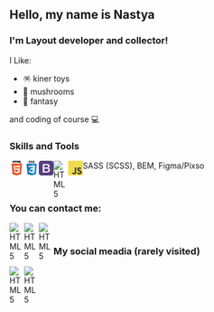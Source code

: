 ## Hello, my name is Nastya

### I'm Layout developer and collector!

I Like:
- :pinata: kiner toys
- :mushroom: mushrooms
- :book: fantasy

and coding of course :computer:


### Skills and Tools

<img align="left" alt="HTML5" width="26px" src="https://raw.githubusercontent.com/github/explore/80688e429a7d4ef2fca1e82350fe8e3517d3494d/topics/html/html.png" />
<img align="left" alt="HTML5" width="26px" src="https://raw.githubusercontent.com/github/explore/80688e429a7d4ef2fca1e82350fe8e3517d3494d/topics/css/css.png" />
<img align="left" alt="HTML5" width="26px" src="https://raw.githubusercontent.com/github/explore/80688e429a7d4ef2fca1e82350fe8e3517d3494d/topics/bootstrap/bootstrap.png" />
<img align="left" alt="HTML5" width="26px" src="https://cdn.icon-icons.com/icons2/2107/PNG/512/file_type_gulp_icon_130557.png" />
<img align="left" alt="HTML5" width="26px" src="https://raw.githubusercontent.com/github/explore/80688e429a7d4ef2fca1e82350fe8e3517d3494d/topics/javascript/javascript.png" />
SASS (SCSS), BEM, Figma/Pixso

<br />
<br />
<br />


### You can contact me:

[<img align="left" alt="HTML5" width="26px" src="https://cdn.icon-icons.com/icons2/923/PNG/256/telegram_icon-icons.com_72055.png" />][telegram]
<img align="left" alt="HTML5" width="26px" src="https://cdn.icon-icons.com/icons2/836/PNG/512/Viber_icon-icons.com_66792.png" />
[<img align="left" alt="HTML5" width="26px" src="https://cdn.icon-icons.com/icons2/808/PNG/512/vk_icon-icons.com_66102.png" />][vk]

<br />

### My social meadia (rarely visited)

[<img align="left" alt="HTML5" width="26px" src="https://cdn.icon-icons.com/icons2/2429/PNG/512/facebook_logo_icon_147291.png" />][facebook]
[<img align="left" alt="HTML5" width="26px" src="https://cdn.icon-icons.com/icons2/1211/PNG/512/1491580635-yumminkysocialmedia26_83102.png" />][instagram]

[telegram]: https://t.me/a_lebjodkina 
[vk]: https://vk.com/an.chernaja
[facebook]: https://www.facebook.com/Lebjodkina.A?locale=ru_RU
[instagram]: https://www.instagram.com/mother.of.blanket/








